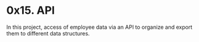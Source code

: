 # 0x15. API
In this project, access of employee data via an API to organize and export them to different data structures.
